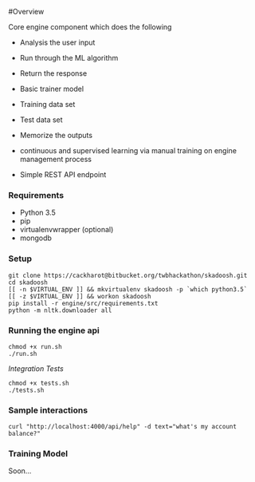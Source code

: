 #Overview

Core engine component which does the following

* Analysis the user input
* Run through the ML algorithm

* Return the response

* Basic trainer model
* Training data set
* Test data set

* Memorize the outputs
* continuous and supervised learning via manual training on engine management process

* Simple REST API endpoint

### Requirements ###
* Python 3.5
* pip
* virtualenvwrapper (optional)
* mongodb

### Setup ###
```
git clone https://cackharot@bitbucket.org/twbhackathon/skadoosh.git
cd skadoosh
[[ -n $VIRTUAL_ENV ]] && mkvirtualenv skadoosh -p `which python3.5`
[[ -z $VIRTUAL_ENV ]] && workon skadoosh
pip install -r engine/src/requirements.txt
python -m nltk.downloader all
```

### Running the engine api ###
```
chmod +x run.sh
./run.sh
```
*Integration Tests*
```
chmod +x tests.sh
./tests.sh
```

### Sample interactions ###
```
curl "http://localhost:4000/api/help" -d text="what's my account balance?"
```

### Training Model ###

Soon...